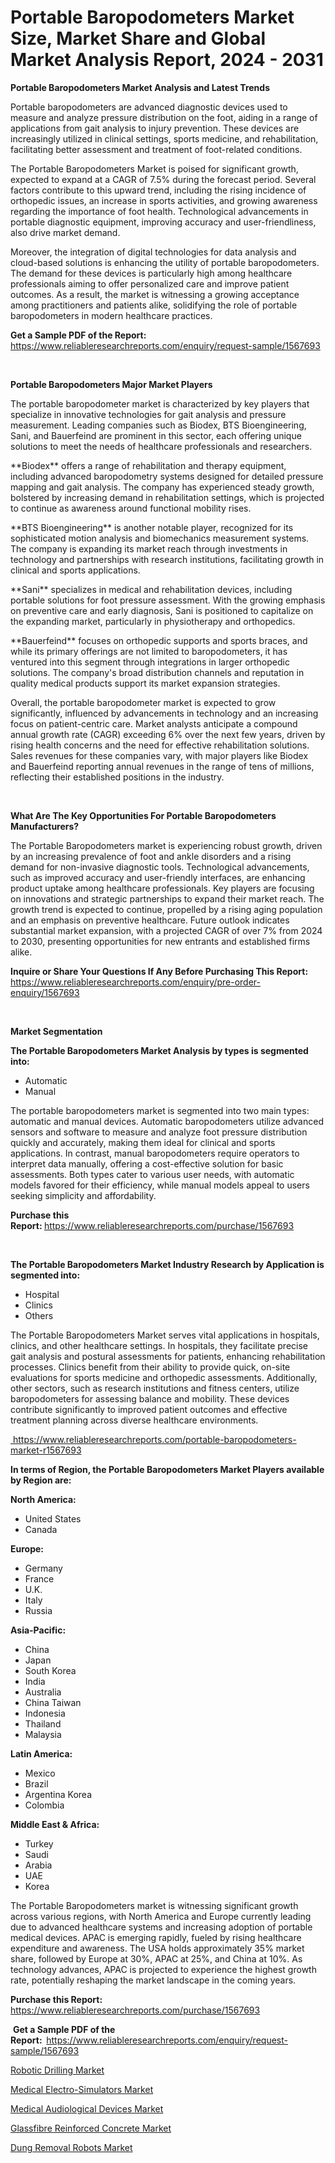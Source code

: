 <p><h1>Portable Baropodometers Market Size, Market Share and Global Market Analysis Report, 2024 - 2031</h1></p><p><strong>Portable Baropodometers Market Analysis and Latest Trends</strong></p>
<p><p>Portable baropodometers are advanced diagnostic devices used to measure and analyze pressure distribution on the foot, aiding in a range of applications from gait analysis to injury prevention. These devices are increasingly utilized in clinical settings, sports medicine, and rehabilitation, facilitating better assessment and treatment of foot-related conditions.</p><p>The Portable Baropodometers Market is poised for significant growth, expected to expand at a CAGR of 7.5% during the forecast period. Several factors contribute to this upward trend, including the rising incidence of orthopedic issues, an increase in sports activities, and growing awareness regarding the importance of foot health. Technological advancements in portable diagnostic equipment, improving accuracy and user-friendliness, also drive market demand.</p><p>Moreover, the integration of digital technologies for data analysis and cloud-based solutions is enhancing the utility of portable baropodometers. The demand for these devices is particularly high among healthcare professionals aiming to offer personalized care and improve patient outcomes. As a result, the market is witnessing a growing acceptance among practitioners and patients alike, solidifying the role of portable baropodometers in modern healthcare practices.</p></p>
<p><strong>Get a Sample PDF of the Report:&nbsp;</strong> <a href="https://www.reliableresearchreports.com/enquiry/request-sample/1567693">https://www.reliableresearchreports.com/enquiry/request-sample/1567693</a></p>
<p>&nbsp;</p>
<p><strong>Portable Baropodometers Major Market Players</strong></p>
<p><p>The portable baropodometer market is characterized by key players that specialize in innovative technologies for gait analysis and pressure measurement. Leading companies such as Biodex, BTS Bioengineering, Sani, and Bauerfeind are prominent in this sector, each offering unique solutions to meet the needs of healthcare professionals and researchers.</p><p>**Biodex** offers a range of rehabilitation and therapy equipment, including advanced baropodometry systems designed for detailed pressure mapping and gait analysis. The company has experienced steady growth, bolstered by increasing demand in rehabilitation settings, which is projected to continue as awareness around functional mobility rises.</p><p>**BTS Bioengineering** is another notable player, recognized for its sophisticated motion analysis and biomechanics measurement systems. The company is expanding its market reach through investments in technology and partnerships with research institutions, facilitating growth in clinical and sports applications.</p><p>**Sani** specializes in medical and rehabilitation devices, including portable solutions for foot pressure assessment. With the growing emphasis on preventive care and early diagnosis, Sani is positioned to capitalize on the expanding market, particularly in physiotherapy and orthopedics.</p><p>**Bauerfeind** focuses on orthopedic supports and sports braces, and while its primary offerings are not limited to baropodometers, it has ventured into this segment through integrations in larger orthopedic solutions. The company's broad distribution channels and reputation in quality medical products support its market expansion strategies.</p><p>Overall, the portable baropodometer market is expected to grow significantly, influenced by advancements in technology and an increasing focus on patient-centric care. Market analysts anticipate a compound annual growth rate (CAGR) exceeding 6% over the next few years, driven by rising health concerns and the need for effective rehabilitation solutions. Sales revenues for these companies vary, with major players like Biodex and Bauerfeind reporting annual revenues in the range of tens of millions, reflecting their established positions in the industry.</p></p>
<p>&nbsp;</p>
<p><strong>What Are The Key Opportunities For Portable Baropodometers Manufacturers?</strong></p>
<p><p>The Portable Baropodometers market is experiencing robust growth, driven by an increasing prevalence of foot and ankle disorders and a rising demand for non-invasive diagnostic tools. Technological advancements, such as improved accuracy and user-friendly interfaces, are enhancing product uptake among healthcare professionals. Key players are focusing on innovations and strategic partnerships to expand their market reach. The growth trend is expected to continue, propelled by a rising aging population and an emphasis on preventive healthcare. Future outlook indicates substantial market expansion, with a projected CAGR of over 7% from 2024 to 2030, presenting opportunities for new entrants and established firms alike.</p></p>
<p><strong>Inquire or Share Your Questions If Any Before Purchasing This Report:</strong> <a href="https://www.reliableresearchreports.com/enquiry/pre-order-enquiry/1567693">https://www.reliableresearchreports.com/enquiry/pre-order-enquiry/1567693</a></p>
<p>&nbsp;</p>
<p><strong>Market Segmentation</strong></p>
<p><strong>The Portable Baropodometers Market Analysis by types is segmented into:</strong></p>
<p><ul><li>Automatic</li><li>Manual</li></ul></p>
<p><p>The portable baropodometers market is segmented into two main types: automatic and manual devices. Automatic baropodometers utilize advanced sensors and software to measure and analyze foot pressure distribution quickly and accurately, making them ideal for clinical and sports applications. In contrast, manual baropodometers require operators to interpret data manually, offering a cost-effective solution for basic assessments. Both types cater to various user needs, with automatic models favored for their efficiency, while manual models appeal to users seeking simplicity and affordability.</p></p>
<p><strong>Purchase this Report:&nbsp;</strong><a href="https://www.reliableresearchreports.com/purchase/1567693">https://www.reliableresearchreports.com/purchase/1567693</a></p>
<p>&nbsp;</p>
<p><strong>The Portable Baropodometers Market Industry Research by Application is segmented into:</strong></p>
<p><ul><li>Hospital</li><li>Clinics</li><li>Others</li></ul></p>
<p><p>The Portable Baropodometers Market serves vital applications in hospitals, clinics, and other healthcare settings. In hospitals, they facilitate precise gait analysis and postural assessments for patients, enhancing rehabilitation processes. Clinics benefit from their ability to provide quick, on-site evaluations for sports medicine and orthopedic assessments. Additionally, other sectors, such as research institutions and fitness centers, utilize baropodometers for assessing balance and mobility. These devices contribute significantly to improved patient outcomes and effective treatment planning across diverse healthcare environments.</p></p>
<p><a href="https://www.reliableresearchreports.com/portable-baropodometers-market-r1567693">&nbsp;https://www.reliableresearchreports.com/portable-baropodometers-market-r1567693</a></p>
<p><strong>In terms of Region, the Portable Baropodometers Market Players available by Region are:</strong></p>
<p>
    <p> <strong> North America: </strong>
        <ul>
            <li>United States</li>
            <li>Canada</li>
        </ul>
        </p> 
    <p> <strong> Europe: </strong>
        <ul>
            <li>Germany</li>
            <li>France</li>
            <li>U.K.</li>
            <li>Italy</li>
            <li>Russia</li>
        </ul>
        </p> 
    <p> <strong> Asia-Pacific: </strong>
        <ul>
            <li>China</li>
            <li>Japan</li>
            <li>South Korea</li>
            <li>India</li>
            <li>Australia</li>
            <li>China Taiwan</li>
            <li>Indonesia</li>
            <li>Thailand</li>
            <li>Malaysia</li>
        </ul>
        </p> 
    <p> <strong> Latin America: </strong>
        <ul>
            <li>Mexico</li>
            <li>Brazil</li>
            <li>Argentina Korea</li>
            <li>Colombia</li>
        </ul>
        </p> 
    <p> <strong> Middle East & Africa: </strong>
        <ul>
            <li>Turkey</li>
            <li>Saudi</li>
            <li>Arabia</li>
            <li>UAE</li>
            <li>Korea</li>
        </ul>
    </p>
    </p>
<p><p>The Portable Baropodometers market is witnessing significant growth across various regions, with North America and Europe currently leading due to advanced healthcare systems and increasing adoption of portable medical devices. APAC is emerging rapidly, fueled by rising healthcare expenditure and awareness. The USA holds approximately 35% market share, followed by Europe at 30%, APAC at 25%, and China at 10%. As technology advances, APAC is projected to experience the highest growth rate, potentially reshaping the market landscape in the coming years.</p></p>
<p><strong>Purchase this Report: </strong><a href="https://www.reliableresearchreports.com/purchase/1567693">https://www.reliableresearchreports.com/purchase/1567693</a></p>
<p>&nbsp;<strong>Get a Sample PDF of the Report:&nbsp;&nbsp;</strong><a href="https://www.reliableresearchreports.com/enquiry/request-sample/1567693">https://www.reliableresearchreports.com/enquiry/request-sample/1567693</a></p>
<p><strong></strong></p>
<p><p><a href="https://www.linkedin.com/pulse/global-robotic-drilling-market-size-share-analysis--jh2re?trackingId=Fv3cNoyrT1Cgl3uEINP09Q%3D%3D">Robotic Drilling Market</a></p><p><a href="https://medium.com/@zamzawulan_30490/medical-electro-simulators-industry-sector-market-dynamics-and-future-scenarios-2024-2031-fcd3566aa195">Medical Electro-Simulators Market</a></p><p><a href="https://medium.com/@zamzawulan_30490/medical-audiological-devices-market-size-market-segmentation-market-trends-and-growth-analysis-d94a4b51ec99?postPublishedType=repub">Medical Audiological Devices Market</a></p><p><a href="https://www.linkedin.com/pulse/in-depth-analysis-global-glassfibre-reinforced-concrete-market-vv6he?trackingId=Q33UHFEaQtKDluCHa%2F67fA%3D%3D">Glassfibre Reinforced Concrete Market</a></p><p><a href="https://issuu.com/reportprime-2/docs/dung-removal-robots-market-size-203_b77b8472d7d4b4">Dung Removal Robots Market</a></p></p>